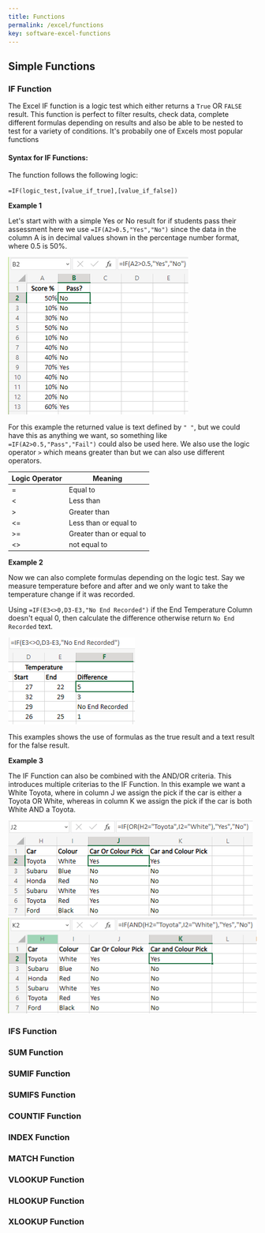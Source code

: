 ```yaml
---
title: Functions
permalink: /excel/functions
key: software-excel-functions
---
```


## Simple Functions

### IF Function

The Excel IF function is a logic test which either returns a `True` OR `FALSE` result. This function is perfect to filter results, check data, complete different formulas depending on results and also be able to be nested to test for a variety of conditions. It's probabily one of Excels most popular functions

#### Syntax for IF Functions:

The function follows the following logic:

`=IF(logic_test,[value_if_true],[value_if_false])`

**Example 1**

Let's start with with a simple Yes or No result for if students pass their assessment here we use `=IF(A2>0.5,"Yes","No")` since the data in the column A is in decimal values  shown in the percentage number format, where 0.5 is 50%.

![Excel Example IF](/assets/images/excel/excel-if.PNG)

For this example the returned value is text defined by `" "`, but we could have this as anything we want, so something like `=IF(A2>0.5,"Pass","Fail")` could also be used here.
We also use the logic operator `>` which means greater than but we can also use different operators.

| Logic Operator | Meaning                  |
|----------------|--------------------------|
| =              | Equal to                 |
| <              | Less than                |
| >              | Greater than             |
| <=             | Less than or equal to    |
| >=             | Greater than or equal to |
| <>             | not equal to             |

**Example 2**

Now we can also complete formulas depending on the logic test. Say we measure temperature before and after and we only want to take the temperature change if it was recorded.

Using `=IF(E3<>0,D3-E3,"No End Recorded")` if the End Temperature Column doesn't equal 0, then calculate the difference otherwise return `No End Recorded` text.

![Excel Example IF1](/assets/images/excel/excel-if1.PNG)

This examples shows the use of formulas as the true result and a text result for the false result.

**Example 3**

The IF Function can also be combined with the AND/OR criteria. This introduces multiple criterias to the IF Function. In this example we want a White Toyota, where in column J we assign the pick if the car is either a Toyota OR White, whereas in column K we assign the pick if the car is both White AND a Toyota.

![Excel Example IF2a](/assets/images/excel/excel-if2a.PNG)
![Excel Example IF2b](/assets/images/excel/excel-if2b.PNG)


### IFS Function

### SUM Function 

### SUMIF Function

### SUMIFS Function

### COUNTIF Function 

### INDEX Function 

### MATCH Function

### VLOOKUP Function 

### HLOOKUP Function 

### XLOOKUP Function 

###